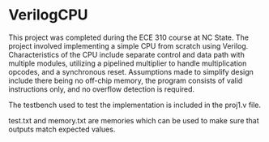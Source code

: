 # VerilogCPU

This project was completed during the ECE 310 course at NC State. The project involved implementing a simple CPU from scratch using Verilog. Characteristics of the CPU include separate control and data path with multiple modules, utilizing a pipelined multiplier to handle multiplication opcodes, and a synchronous reset. Assumptions made to simplify design include there being no off-chip memory, the program consists of valid instructions only, and no overflow detection is required. 

The testbench used to test the implementation is included in the proj1.v file. 

test.txt and memory.txt are memories which can be used to make sure that outputs match expected values.
